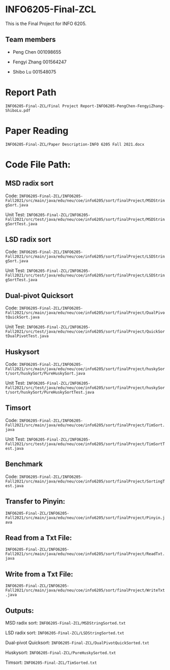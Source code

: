 # INFO6205-Final-ZCL
This is the Final Project for INFO 6205.

## Team members

- Peng Chen		001098655

- Fengyi Zhang	001564247

- Shibo Lu		001548075

# Report Path
`INFO6205-Final-ZCL/Final Project Report-INFO6205-PengChen-FengyiZhang-ShiboLu.pdf`

# Paper Reading
`INFO6205-Final-ZCL/Paper Description-INFO 6205 Fall 2021.docx`

# Code File Path:

## MSD radix sort
Code: `INFO6205-Final-ZCL/INFO6205-Fall2021/src/main/java/edu/neu/coe/info6205/sort/finalProject/MSDStringSort.java`

Unit Test: `INFO6205-Final-ZCL/INFO6205-Fall2021/src/test/java/edu/neu/coe/info6205/sort/finalProject/MSDStringSortTest.java`

## LSD radix sort
Code: `INFO6205-Final-ZCL/INFO6205-Fall2021/src/main/java/edu/neu/coe/info6205/sort/finalProject/LSDStringSort.java`

Unit Test: `INFO6205-Final-ZCL/INFO6205-Fall2021/src/test/java/edu/neu/coe/info6205/sort/finalProject/LSDStringSortTest.java`

## Dual-pivot Quicksort
Code: `INFO6205-Final-ZCL/INFO6205-Fall2021/src/main/java/edu/neu/coe/info6205/sort/finalProject/DualPivotQuickSort.java`

Unit Test: `INFO6205-Final-ZCL/INFO6205-Fall2021/src/test/java/edu/neu/coe/info6205/sort/finalProject/QuickSortDualPivotTest.java`

## Huskysort
Code: `INFO6205-Final-ZCL/INFO6205-Fall2021/src/main/java/edu/neu/coe/info6205/sort/finalProject/huskySort/sort/huskySort/PureHuskySort.java`

Unit Test: `INFO6205-Final-ZCL/INFO6205-Fall2021/src/test/java/edu/neu/coe/info6205/sort/finalProject/huskySort/sort/huskySort/PureHuskySortTest.java`

## Timsort
Code: `INFO6205-Final-ZCL/INFO6205-Fall2021/src/main/java/edu/neu/coe/info6205/sort/finalProject/TimSort.java`

Unit Test: `INFO6205-Final-ZCL/INFO6205-Fall2021/src/test/java/edu/neu/coe/info6205/sort/finalProject/TimSortTest.java`

## Benchmark
Code: `INFO6205-Final-ZCL/INFO6205-Fall2021/src/main/java/edu/neu/coe/info6205/sort/finalProject/SortingTest.java`

## Transfer to Pinyin: 
`INFO6205-Final-ZCL/INFO6205-Fall2021/src/main/java/edu/neu/coe/info6205/sort/finalProject/Pinyin.java`

## Read from a Txt File: 
`INFO6205-Final-ZCL/INFO6205-Fall2021/src/main/java/edu/neu/coe/info6205/sort/finalProject/ReadTxt.java`

## Write from a Txt File: 
`INFO6205-Final-ZCL/INFO6205-Fall2021/src/main/java/edu/neu/coe/info6205/sort/finalProject/WriteTxt.java`

## Outputs:

MSD radix sort: `INFO6205-Final-ZCL/MSDStringSorted.txt`

LSD radix sort: `INFO6205-Final-ZCL/LSDStringSorted.txt`

Dual-pivot Quicksort: `INFO6205-Final-ZCL/DualPivotQuickSorted.txt`

Huskysort: `INFO6205-Final-ZCL/PureHuskySorted.txt`

Timsort: `INFO6205-Final-ZCL/TimSorted.txt`
